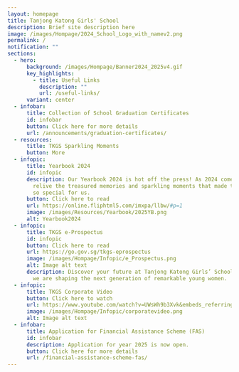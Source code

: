 ```yaml
---
layout: homepage
title: Tanjong Katong Girls' School
description: Brief site description here
image: /images/Hompage/2024_School_Logo_with_namev2.png
permalink: /
notification: ""
sections:
  - hero:
      background: /images/Hompage/Banner2024_2025v4.gif
      key_highlights:
        - title: Useful Links
          description: ""
          url: /useful-links/
      variant: center
  - infobar:
      title: Collection of School Graduation Certificates
      id: infobar
      button: Click here for more details
      url: /announcements/graduation-certificates/
  - resources:
      title: TKGS Sparkling Moments
      button: More
  - infopic:
      title: Yearbook 2024
      id: infopic
      description: Our Yearbook 2024 is hot off the press! As 2024 comes to a close,
        relive the treasured memories and sparkling moments that made this year
        so special for us.
      button: Click here to read
      url: https://online.fliphtml5.com/imxpa/llbw/#p=1
      image: /images/Resources/Yearbook/2025YB.png
      alt: Yearbook2024
  - infopic:
      title: TKGS e-Prospectus
      id: infopic
      button: Click here to read
      url: https://go.gov.sg/tkgs-eprospectus
      image: /images/Hompage/Infopic/e_Prospectus.png
      alt: Image alt text
      description: Discover your future at Tanjong Katong Girls’ School! Find out how
        we are shaping the next generation of remarkable young women.
  - infopic:
      title: TKGS Corporate Video
      button: Click here to watch
      url: https://www.youtube.com/watch?v=UWsWh9b3Xvk&embeds_referring_euri=https%3A%2F%2Fwww.youtube.com%2Fwatch%3Fv%3DUWsWh9b3Xvk%26t%3D14s&feature=emb_imp_woyt
      image: /images/Hompage/Infopic/corporatevideo.png
      alt: Image alt text
  - infobar:
      title: Application for Financial Assistance Scheme (FAS)
      id: infobar
      description: Application for year 2025 is now open.
      button: Click here for more details
      url: /financial-assistance-scheme-fas/
---
```

